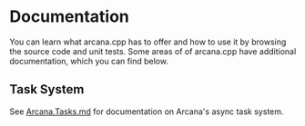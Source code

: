 # Documentation

You can learn what arcana.cpp has to offer and how to use it by browsing the source code and unit tests. Some areas of of arcana.cpp have additional documentation, which you can find below.

## Task System

See [Arcana.Tasks.md](Arcana.Tasks.md) for documentation on Arcana's async task system.